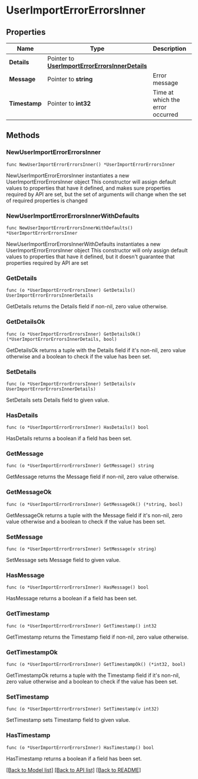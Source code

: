 # UserImportErrorErrorsInner

## Properties

Name | Type | Description | Notes
------------ | ------------- | ------------- | -------------
**Details** | Pointer to [**UserImportErrorErrorsInnerDetails**](UserImportErrorErrorsInnerDetails.md) |  | [optional]
**Message** | Pointer to **string** | Error message | [optional]
**Timestamp** | Pointer to **int32** | Time at which the error occurred | [optional]

## Methods

### NewUserImportErrorErrorsInner

`func NewUserImportErrorErrorsInner() *UserImportErrorErrorsInner`

NewUserImportErrorErrorsInner instantiates a new UserImportErrorErrorsInner object
This constructor will assign default values to properties that have it defined,
and makes sure properties required by API are set, but the set of arguments
will change when the set of required properties is changed

### NewUserImportErrorErrorsInnerWithDefaults

`func NewUserImportErrorErrorsInnerWithDefaults() *UserImportErrorErrorsInner`

NewUserImportErrorErrorsInnerWithDefaults instantiates a new UserImportErrorErrorsInner object
This constructor will only assign default values to properties that have it defined,
but it doesn't guarantee that properties required by API are set

### GetDetails

`func (o *UserImportErrorErrorsInner) GetDetails() UserImportErrorErrorsInnerDetails`

GetDetails returns the Details field if non-nil, zero value otherwise.

### GetDetailsOk

`func (o *UserImportErrorErrorsInner) GetDetailsOk() (*UserImportErrorErrorsInnerDetails, bool)`

GetDetailsOk returns a tuple with the Details field if it's non-nil, zero value otherwise
and a boolean to check if the value has been set.

### SetDetails

`func (o *UserImportErrorErrorsInner) SetDetails(v UserImportErrorErrorsInnerDetails)`

SetDetails sets Details field to given value.

### HasDetails

`func (o *UserImportErrorErrorsInner) HasDetails() bool`

HasDetails returns a boolean if a field has been set.

### GetMessage

`func (o *UserImportErrorErrorsInner) GetMessage() string`

GetMessage returns the Message field if non-nil, zero value otherwise.

### GetMessageOk

`func (o *UserImportErrorErrorsInner) GetMessageOk() (*string, bool)`

GetMessageOk returns a tuple with the Message field if it's non-nil, zero value otherwise
and a boolean to check if the value has been set.

### SetMessage

`func (o *UserImportErrorErrorsInner) SetMessage(v string)`

SetMessage sets Message field to given value.

### HasMessage

`func (o *UserImportErrorErrorsInner) HasMessage() bool`

HasMessage returns a boolean if a field has been set.

### GetTimestamp

`func (o *UserImportErrorErrorsInner) GetTimestamp() int32`

GetTimestamp returns the Timestamp field if non-nil, zero value otherwise.

### GetTimestampOk

`func (o *UserImportErrorErrorsInner) GetTimestampOk() (*int32, bool)`

GetTimestampOk returns a tuple with the Timestamp field if it's non-nil, zero value otherwise
and a boolean to check if the value has been set.

### SetTimestamp

`func (o *UserImportErrorErrorsInner) SetTimestamp(v int32)`

SetTimestamp sets Timestamp field to given value.

### HasTimestamp

`func (o *UserImportErrorErrorsInner) HasTimestamp() bool`

HasTimestamp returns a boolean if a field has been set.

[[Back to Model list]](../README.md#documentation-for-models) [[Back to API list]](../README.md#documentation-for-api-endpoints) [[Back to README]](../README.md)
